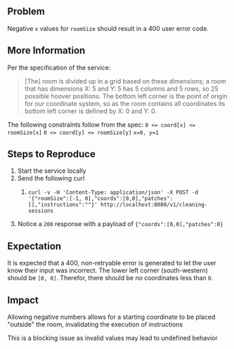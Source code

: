 ## Problem

Negative `x` values for `roomSize` should result in a 400 user error code.

## More Information

Per the specification of the service:
> [The] room is divided up in a grid based on these dimensions; a room that has dimensions X: 5 and Y: 5 has 5 columns and 5 rows, so 25 possible hoover positions. The bottom left corner is the point of origin for our coordinate system, so as the room contains all coordinates its bottom left corner is defined by X: 0 and Y: 0.

The following constraints follow from the spec:
`0 <= coord[x] <= roomSize[x]`
`0 <= coord[y] <= roomSize[y]`
`x=0, y=1`

## Steps to Reproduce

1. Start the service locally
2. Send the following curl
    1. ```shell 
       curl -v -H 'Content-Type: application/json' -X POST -d '{"roomSize":[-1, 0],"coords":[0,0],"patches":[],"instructions":""}' http://localhost:8080/v1/cleaning-sessions
       ```
3. Notice a `200` response with a payload of `{"coords":[0,0],"patches":0}`

## Expectation

It is expected that a 400, non-retryable error is generated to let the user know their input was incorrect. The lower left corner (south-western) should be `[0, 0]`. Therefor, there should be no coordinates less than `0`.

## Impact

Allowing negative numbers allows for a starting coordinate to be placed "outside" the room, invalidating the execution
of instructions

This is a blocking issue as invalid values may lead to undefined behavior

